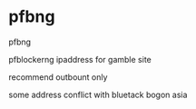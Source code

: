 # pfbng
pfbng

pfblockerng ipaddress for gamble site

recommend outbount only

some address conflict with 
bluetack bogon
asia

